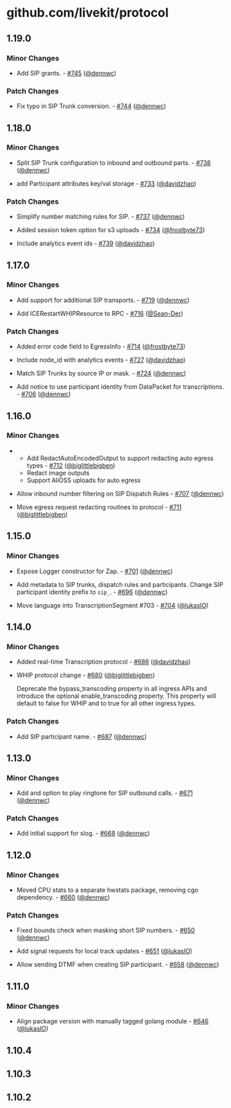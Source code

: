 # github.com/livekit/protocol

## 1.19.0

### Minor Changes

- Add SIP grants. - [#745](https://github.com/livekit/protocol/pull/745) ([@dennwc](https://github.com/dennwc))

### Patch Changes

- Fix typo in SIP Trunk conversion. - [#744](https://github.com/livekit/protocol/pull/744) ([@dennwc](https://github.com/dennwc))

## 1.18.0

### Minor Changes

- Split SIP Trunk configuration to inbound and outbound parts. - [#738](https://github.com/livekit/protocol/pull/738) ([@dennwc](https://github.com/dennwc))

- add Participant attributes key/val storage - [#733](https://github.com/livekit/protocol/pull/733) ([@davidzhao](https://github.com/davidzhao))

### Patch Changes

- Simplify number matching rules for SIP. - [#737](https://github.com/livekit/protocol/pull/737) ([@dennwc](https://github.com/dennwc))

- Added session token option for s3 uploads - [#734](https://github.com/livekit/protocol/pull/734) ([@frostbyte73](https://github.com/frostbyte73))

- Include analytics event ids - [#739](https://github.com/livekit/protocol/pull/739) ([@davidzhao](https://github.com/davidzhao))

## 1.17.0

### Minor Changes

- Add support for additional SIP transports. - [#719](https://github.com/livekit/protocol/pull/719) ([@dennwc](https://github.com/dennwc))

- Add ICERestartWHIPResource to RPC - [#716](https://github.com/livekit/protocol/pull/716) ([@Sean-Der](https://github.com/Sean-Der))

### Patch Changes

- Added error code field to EgressInfo - [#714](https://github.com/livekit/protocol/pull/714) ([@frostbyte73](https://github.com/frostbyte73))

- Include node_id with analytics events - [#727](https://github.com/livekit/protocol/pull/727) ([@davidzhao](https://github.com/davidzhao))

- Match SIP Trunks by source IP or mask. - [#724](https://github.com/livekit/protocol/pull/724) ([@dennwc](https://github.com/dennwc))

- Add notice to use participant identity from DataPacket for transcriptions. - [#706](https://github.com/livekit/protocol/pull/706) ([@dennwc](https://github.com/dennwc))

## 1.16.0

### Minor Changes

- - Add RedactAutoEncodedOutput to support redacting auto egress types - [#712](https://github.com/livekit/protocol/pull/712) ([@biglittlebigben](https://github.com/biglittlebigben))
  - Redact image outputs
  - Support AliOSS uploads for auto egress

- Allow inbound number filtering on SIP Dispatch Rules - [#707](https://github.com/livekit/protocol/pull/707) ([@dennwc](https://github.com/dennwc))

- Move egress request redacting routines to protocol - [#711](https://github.com/livekit/protocol/pull/711) ([@biglittlebigben](https://github.com/biglittlebigben))

## 1.15.0

### Minor Changes

- Expose Logger constructor for Zap. - [#701](https://github.com/livekit/protocol/pull/701) ([@dennwc](https://github.com/dennwc))

- Add metadata to SIP trunks, dispatch rules and participants. Change SIP participant identity prefix to `sip_`. - [#696](https://github.com/livekit/protocol/pull/696) ([@dennwc](https://github.com/dennwc))

- Move language into TranscriptionSegment #703 - [#704](https://github.com/livekit/protocol/pull/704) ([@lukasIO](https://github.com/lukasIO))

## 1.14.0

### Minor Changes

- Added real-time Transcription protocol - [#686](https://github.com/livekit/protocol/pull/686) ([@davidzhao](https://github.com/davidzhao))

- WHIP protocol change - [#680](https://github.com/livekit/protocol/pull/680) ([@biglittlebigben](https://github.com/biglittlebigben))

  Deprecate the bypass_transcoding property in all ingress APIs and introduce the optional enable_transcoding property. This property will default to false for WHIP and to true for all other ingress types.

### Patch Changes

- Add SIP participant name. - [#687](https://github.com/livekit/protocol/pull/687) ([@dennwc](https://github.com/dennwc))

## 1.13.0

### Minor Changes

- Add and option to play ringtone for SIP outbound calls. - [#671](https://github.com/livekit/protocol/pull/671) ([@dennwc](https://github.com/dennwc))

### Patch Changes

- Add initial support for slog. - [#668](https://github.com/livekit/protocol/pull/668) ([@dennwc](https://github.com/dennwc))

## 1.12.0

### Minor Changes

- Moved CPU stats to a separate hwstats package, removing cgo dependency. - [#660](https://github.com/livekit/protocol/pull/660) ([@dennwc](https://github.com/dennwc))

### Patch Changes

- Fixed bounds check when masking short SIP numbers. - [#650](https://github.com/livekit/protocol/pull/650) ([@dennwc](https://github.com/dennwc))

- Add signal requests for local track updates - [#651](https://github.com/livekit/protocol/pull/651) ([@lukasIO](https://github.com/lukasIO))

- Allow sending DTMF when creating SIP participant. - [#658](https://github.com/livekit/protocol/pull/658) ([@dennwc](https://github.com/dennwc))

## 1.11.0

### Minor Changes

- Align package version with manually tagged golang module - [#646](https://github.com/livekit/protocol/pull/646) ([@lukasIO](https://github.com/lukasIO))

## 1.10.4

## 1.10.3

## 1.10.2
